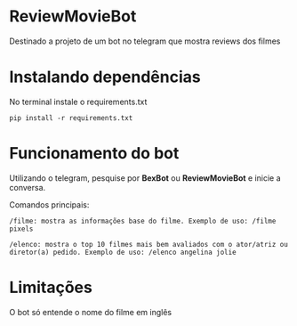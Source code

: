 # ReviewMovieBot
Destinado a projeto de um bot no telegram que mostra reviews dos filmes


# Instalando dependências

No terminal instale o requirements.txt

```
pip install -r requirements.txt
```

# Funcionamento do bot

Utilizando o telegram, pesquise por <b>BexBot</b> ou <b>ReviewMovieBot</b> e inicie a conversa.

Comandos principais:

```
/filme: mostra as informações base do filme. Exemplo de uso: /filme pixels

/elenco: mostra o top 10 filmes mais bem avaliados com o ator/atriz ou diretor(a) pedido. Exemplo de uso: /elenco angelina jolie
```

# Limitações

O bot só entende o nome do filme em inglês

